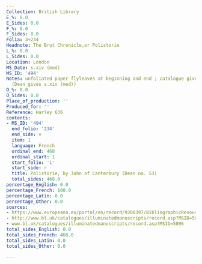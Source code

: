 ```yaml
---
Collection: British Library
E_%: 0.0
E_Sides: 0.0
F_%: 0.0
F_Sides: 0.0
Folia: 3+234
Headnote: The Brut Chronicle,or Polistorie
L_%: 0.0
L_Sides: 0.0
Location: London
MS_Date: s.xiv (med)
MS_ID: '494'
Notes: unfoliated paper flyleaves at beginning and end ; catalogue gives s.xiv (2)
  (Dean gives s.xiv (med))
O_%: 0.0
O_Sides: 0.0
Place_of_production: ''
Produced_for: ''
Reference: Harley 636
contents:
- MS_ID: '494'
  end_folio: '234'
  end_side: v
  item: 1
  language: French
  ordinal_end: 468
  ordinal_start: 1
  start_folio: '1'
  start_side: r
  title: Polistorie, by John of Canterbury (Dean no. 53)
  total_sides: 468.0
percentage_English: 0.0
percentage_French: 100.0
percentage_Latin: 0.0
percentage_Other: 0.0
sources:
- https://www.europeana.eu/portal/en/record/9200397/BibliographicResource_3000126258469.html
- http://www.bl.uk/catalogues/illuminatedmanuscripts/record.asp?MSID=5096&CollID=8&NStart=636
- www.bl.uk/catalogues/illuminatedmanuscripts/record.asp?MSID=5096
total_sides_English: 0.0
total_sides_French: 468.0
total_sides_Latin: 0.0
total_sides_Other: 0.0

---
```

